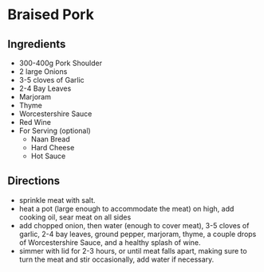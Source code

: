 Braised Pork
============

Ingredients
-----------

* 300-400g Pork Shoulder
* 2 large Onions
* 3-5 cloves of Garlic
* 2-4 Bay Leaves
* Marjoram
* Thyme
* Worcestershire Sauce
* Red Wine
* For Serving (optional)
    * Naan Bread
    * Hard Cheese
    * Hot Sauce


Directions
----------

* sprinkle meat with salt.
* heat a pot (large enough to accommodate the meat) on high, add cooking oil, sear meat on all sides
* add chopped onion, then water (enough to cover meat), 3-5 cloves of garlic, 2-4 bay leaves, ground pepper, marjoram, thyme, a couple drops of Worcestershire Sauce, and a healthy splash of wine.
* simmer with lid for 2-3 hours, or until meat falls apart, making sure to turn the meat and stir occasionally, add water if necessary.